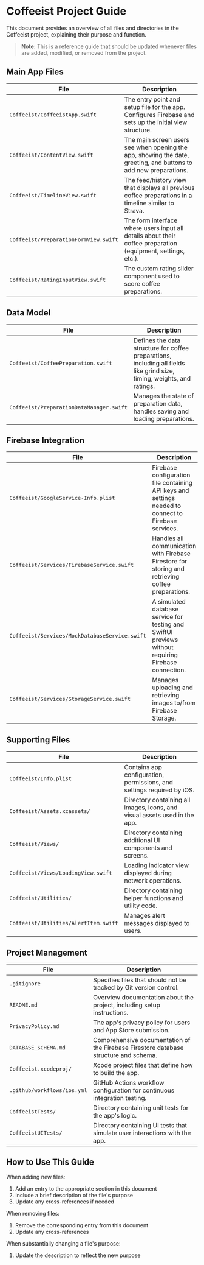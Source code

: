 # Coffeeist Project Guide

This document provides an overview of all files and directories in the Coffeeist project, explaining their purpose and function.

> **Note:** This is a reference guide that should be updated whenever files are added, modified, or removed from the project.

## Main App Files

| File | Description |
|------|-------------|
| `Coffeeist/CoffeeistApp.swift` | The entry point and setup file for the app. Configures Firebase and sets up the initial view structure. |
| `Coffeeist/ContentView.swift` | The main screen users see when opening the app, showing the date, greeting, and buttons to add new preparations. |
| `Coffeeist/TimelineView.swift` | The feed/history view that displays all previous coffee preparations in a timeline similar to Strava. |
| `Coffeeist/PreparationFormView.swift` | The form interface where users input all details about their coffee preparation (equipment, settings, etc.). |
| `Coffeeist/RatingInputView.swift` | The custom rating slider component used to score coffee preparations. |

## Data Model

| File | Description |
|------|-------------|
| `Coffeeist/CoffeePreparation.swift` | Defines the data structure for coffee preparations, including all fields like grind size, timing, weights, and ratings. |
| `Coffeeist/PreparationDataManager.swift` | Manages the state of preparation data, handles saving and loading preparations. |

## Firebase Integration

| File | Description |
|------|-------------|
| `Coffeeist/GoogleService-Info.plist` | Firebase configuration file containing API keys and settings needed to connect to Firebase services. |
| `Coffeeist/Services/FirebaseService.swift` | Handles all communication with Firebase Firestore for storing and retrieving coffee preparations. |
| `Coffeeist/Services/MockDatabaseService.swift` | A simulated database service for testing and SwiftUI previews without requiring Firebase connection. |
| `Coffeeist/Services/StorageService.swift` | Manages uploading and retrieving images to/from Firebase Storage. |

## Supporting Files

| File | Description |
|------|-------------|
| `Coffeeist/Info.plist` | Contains app configuration, permissions, and settings required by iOS. |
| `Coffeeist/Assets.xcassets/` | Directory containing all images, icons, and visual assets used in the app. |
| `Coffeeist/Views/` | Directory containing additional UI components and screens. |
| `Coffeeist/Views/LoadingView.swift` | Loading indicator view displayed during network operations. |
| `Coffeeist/Utilities/` | Directory containing helper functions and utility code. |
| `Coffeeist/Utilities/AlertItem.swift` | Manages alert messages displayed to users. |

## Project Management

| File | Description |
|------|-------------|
| `.gitignore` | Specifies files that should not be tracked by Git version control. |
| `README.md` | Overview documentation about the project, including setup instructions. |
| `PrivacyPolicy.md` | The app's privacy policy for users and App Store submission. |
| `DATABASE_SCHEMA.md` | Comprehensive documentation of the Firebase Firestore database structure and schema. |
| `Coffeeist.xcodeproj/` | Xcode project files that define how to build the app. |
| `.github/workflows/ios.yml` | GitHub Actions workflow configuration for continuous integration testing. |
| `CoffeeistTests/` | Directory containing unit tests for the app's logic. |
| `CoffeeistUITests/` | Directory containing UI tests that simulate user interactions with the app. |

## How to Use This Guide

When adding new files:
1. Add an entry to the appropriate section in this document
2. Include a brief description of the file's purpose
3. Update any cross-references if needed

When removing files:
1. Remove the corresponding entry from this document
2. Update any cross-references

When substantially changing a file's purpose:
1. Update the description to reflect the new purpose 
